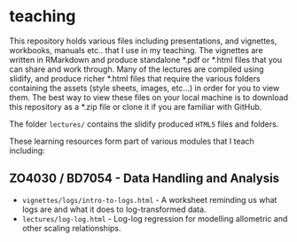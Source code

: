 # teaching
This repository holds various files including presentations, and vignettes, workbooks, manuals etc.. that I use in my teaching. The vignettes are written in RMarkdown and produce standalone *.pdf or *.html files that you can share and work through. Many of the lectures are compiled using slidify, and produce richer *.html files that require the various folders containing the assets (style sheets, images, etc...) in order for you to view them. The best way to view these files on your local machine is to download this repository as a *.zip file or clone it if you are familiar with GitHub.

The folder `lectures/` contains the slidify produced `HTML5` files and folders.

These learning resources form part of various modules that I teach including:

## ZO4030 / BD7054 - Data Handling and Analysis

- `vignettes/logs/intro-to-logs.html` - A worksheet reminding us what logs are and what it does to log-transformed data.
- `lectures/log-log.html` - Log-log regression for modelling allometric and other scaling relationships.



